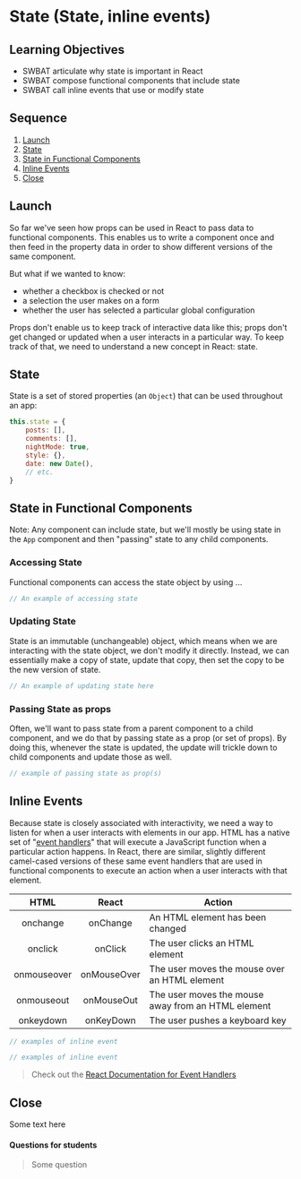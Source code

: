 # State (State, inline events)

## Learning Objectives

- SWBAT articulate why state is important in React
- SWBAT compose functional components that include state
- SWBAT call inline events that use or modify state

## Sequence

1. [Launch](#launch)
2. [State](#state)
3. [State in Functional Components](#state-in-functional-components)
4. [Inline Events](#inline-events)
5. [Close](#close)

## Launch

So far we've seen how props can be used in React to pass data to functional components. This enables us to write a component once and then feed in the property data in order to show different versions of the same component.

But what if we wanted to know:

- whether a checkbox is checked or not
- a selection the user makes on a form
- whether the user has selected a particular global configuration

Props don't enable us to keep track of interactive data like this; props don't get changed or updated when a user interacts in a particular way. To keep track of that, we need to understand a new concept in React: state.

## State

State is a set of stored properties (an `Object`) that can be used throughout an app:

```js
this.state = {
	posts: [],
	comments: [],
	nightMode: true,
	style: {},
	date: new Date(),
	// etc.
}
```

## State in Functional Components

Note: Any component can include state, but we'll mostly be using state in the `App` component and then "passing" state to any child components.

### Accessing State

Functional components can access the state object by using ...

```js
// An example of accessing state
```

### Updating State

State is an immutable (unchangeable) object, which means when we are interacting with the state object, we don't modify it directly. Instead, we can essentially make a copy of state, update that copy, then set the copy to be the new version of state.

```js
// An example of updating state here
```

### Passing State as props

Often, we'll want to pass state from a parent component to a child component, and we do that by passing state as a prop (or set of props). By doing this, whenever the state is updated, the update will trickle down to child components and update those as well.

```js
// example of passing state as prop(s)
```

## Inline Events

Because state is closely associated with interactivity, we need a way to listen for when a user interacts with elements in our app. HTML has a native set of "[event handlers](https://www.w3schools.com/js/js_events.asp)" that will execute a JavaScript function when a particular action happens. In React, there are similar, slightly different camel-cased versions of these same event handlers that are used in functional components to execute an action when a user interacts with that element.

| HTML | React | Action |
| :---: | :---: | --- |
| onchange | onChange | An HTML element has been changed |
| onclick | onClick | The user clicks an HTML element |
| onmouseover | onMouseOver | The user moves the mouse over an HTML element |
| onmouseout | onMouseOut | The user moves the mouse away from an HTML element |
| onkeydown | onKeyDown | The user pushes a keyboard key |

```js
// examples of inline event

// examples of inline event

```

> Check out the [React Documentation for Event Handlers](https://reactjs.org/docs/handling-events.html)

## Close

Some text here

#### Questions for students

> Some question
